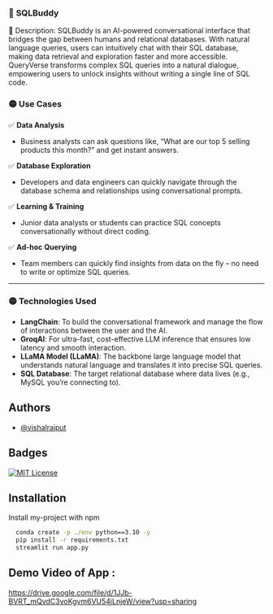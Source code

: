 ### 🌟 **SQLBuddy**
📝 Description:
SQLBuddy is an AI-powered conversational interface that bridges the gap between humans and relational databases. With natural language queries, users can intuitively chat with their SQL database, making data retrieval and exploration faster and more accessible. QueryVerse transforms complex SQL queries into a natural dialogue, empowering users to unlock insights without writing a single line of SQL code.


### **🟡 Use Cases**

✅ **Data Analysis**

* Business analysts can ask questions like, “What are our top 5 selling products this month?” and get instant answers.

✅ **Database Exploration**

* Developers and data engineers can quickly navigate through the database schema and relationships using conversational prompts.


✅ **Learning & Training**

* Junior data analysts or students can practice SQL concepts conversationally without direct coding.

✅ **Ad-hoc Querying**

* Team members can quickly find insights from data on the fly – no need to write or optimize SQL queries.

---

### **🟡 Technologies Used**

* **LangChain**: To build the conversational framework and manage the flow of interactions between the user and the AI.
* **GroqAI**: For ultra-fast, cost-effective LLM inference that ensures low latency and smooth interaction.
* **LLaMA Model (LLaMA)**: The backbone large language model that understands natural language and translates it into precise SQL queries.
* **SQL Database**: The target relational database where data lives (e.g., MySQL you’re connecting to).


## Authors

- [@vishalrajput](https://github.com/vishalrajput29)


## Badges

[![MIT License](https://img.shields.io/badge/License-MIT-green.svg)](https://choosealicense.com/licenses/mit/)



## Installation

Install my-project with npm

```cmd
  conda create -p ./env python==3.10 -y
  pip install -r requirements.txt
  streamlit run app.py

```
## Demo Video of App :
https://drive.google.com/file/d/1JJb-BVRT_mQvdC3voKgvm6VU54jLnjeW/view?usp=sharing
    
